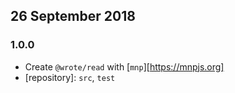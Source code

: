 ## 26 September 2018

### 1.0.0

- Create `@wrote/read` with [`mnp`][https://mnpjs.org]
- [repository]: `src`, `test`
